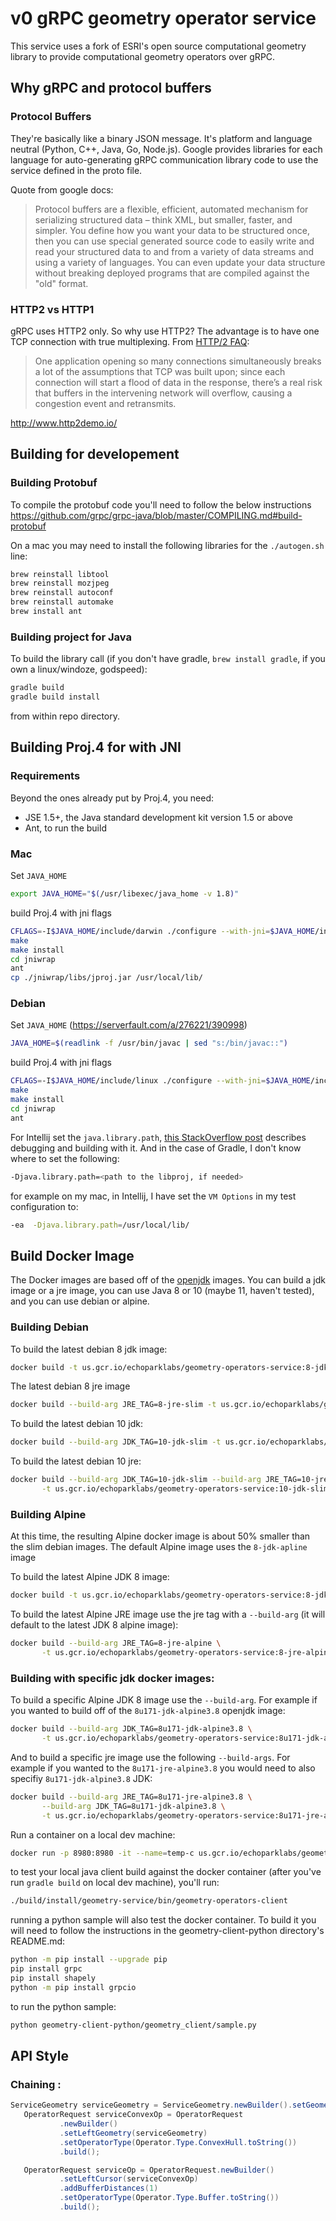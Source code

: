 # v0 gRPC geometry operator service
This service uses a fork of ESRI's open source computational geometry library to provide computational geometry operators over gRPC.

## Why gRPC and protocol buffers
### Protocol Buffers
They're basically like a binary JSON message. It's platform and language neutral (Python, C++, Java, Go, Node.js). Google provides libraries for each language for auto-generating gRPC communication library code to use the service defined in the proto file.

Quote from google docs:
>Protocol buffers are a flexible, efficient, automated mechanism for serializing structured data – think XML, but smaller, faster, and simpler. You define how you want your data to be structured once, then you can use special generated source code to easily write and read your structured data to and from a variety of data streams and using a variety of languages. You can even update your data structure without breaking deployed programs that are compiled against the "old" format.

### HTTP2 vs HTTP1
gRPC uses HTTP2 only. So why use HTTP2? The advantage is to have one TCP connection with true multiplexing. From [HTTP/2 FAQ](https://http2.github.io/faq/#why-just-one-tcp-connection):
> One application opening so many connections simultaneously breaks a lot of the assumptions that TCP was built upon; since each connection will start a flood of data in the response, there’s a real risk that buffers in the intervening network will overflow, causing a congestion event and retransmits.

http://www.http2demo.io/

## Building for developement

### Building Protobuf
To compile the protobuf code you'll need to follow the below instructions
https://github.com/grpc/grpc-java/blob/master/COMPILING.md#build-protobuf

On a mac you may need to install the following libraries for the `./autogen.sh` line:
```bash
brew reinstall libtool
brew reinstall mozjpeg
brew reinstall autoconf
brew reinstall automake
brew install ant
```

### Building project for Java
To build the library call (if you don't have gradle, `brew install gradle`, if you own a linux/windoze, godspeed):
```bash
gradle build
gradle build install
```
from within repo directory.

## Building Proj.4 for with JNI
### Requirements

Beyond the ones already put by Proj.4, you need:
- JSE 1.5+, the Java standard development kit version 1.5 or above
- Ant, to run the build
### Mac 
Set `JAVA_HOME`
```bash
export JAVA_HOME="$(/usr/libexec/java_home -v 1.8)"
```

build Proj.4 with jni flags
```bash
CFLAGS=-I$JAVA_HOME/include/darwin ./configure --with-jni=$JAVA_HOME/include
make
make install
cd jniwrap
ant
cp ./jniwrap/libs/jproj.jar /usr/local/lib/
```

### Debian
Set `JAVA_HOME` (https://serverfault.com/a/276221/390998)
```bash
JAVA_HOME=$(readlink -f /usr/bin/javac | sed "s:/bin/javac::")
```

build Proj.4 with jni flags
```bash
CFLAGS=-I$JAVA_HOME/include/linux ./configure --with-jni=$JAVA_HOME/include
make
make install
cd jniwrap
ant
```


For Intellij set the `java.library.path`, [this StackOverflow post](http://stackoverflow.com/a/19311972/445372) describes debugging and building with it. And in the case of Gradle, I don't know where to set the following:
```bash
-Djava.library.path=<path to the libproj, if needed>
```
for example on my mac, in Intellij, I have set the `VM Options` in my test configuration to:
```bash
-ea  -Djava.library.path=/usr/local/lib/
```

## Build Docker Image

The Docker images are based off of the [openjdk](https://hub.docker.com/_/openjdk/) images. You can build a jdk image or a jre image, you can use Java 8 or 10 (maybe 11, haven't tested), and you can use debian or alpine.

### Building Debian
To build the latest debian 8 jdk image:
```bash
docker build -t us.gcr.io/echoparklabs/geometry-operators-service:8-jdk-slim .
```
The latest debian 8 jre image
```bash
docker build --build-arg JRE_TAG=8-jre-slim -t us.gcr.io/echoparklabs/geometry-operators-service:8-jre-slim .
```
To build the latest debian 10 jdk:
```bash
docker build --build-arg JDK_TAG=10-jdk-slim -t us.gcr.io/echoparklabs/geometry-operators-service:10-jdk-slim .
```
To build the latest debian 10 jre:
```bash
docker build --build-arg JDK_TAG=10-jdk-slim --build-arg JRE_TAG=10-jre-slim \
       -t us.gcr.io/echoparklabs/geometry-operators-service:10-jdk-slim .
```


### Building Alpine
At this time, the resulting Alpine docker image is about 50% smaller than the slim debian images. The default Alpine image uses the `8-jdk-apline` image

To build the latest Alpine JDK 8 image:
```bash
docker build -t us.gcr.io/echoparklabs/geometry-operators-service:8-jdk-alpine -f Dockerfile.alpine .
```

To build the latest Alpine JRE image use the jre tag with a `--build-arg` (it will default to the latest JDK 8 alpine image):
```bash
docker build --build-arg JRE_TAG=8-jre-alpine \
       -t us.gcr.io/echoparklabs/geometry-operators-service:8-jre-alpine -f Dockerfile.alpine .
```


### Building with specific jdk docker images:

To build a specific Alpine JDK 8 image use the `--build-arg`. For example if you wanted to build off of the `8u171-jdk-alpine3.8` openjdk image:
```bash
docker build --build-arg JDK_TAG=8u171-jdk-alpine3.8 \
       -t us.gcr.io/echoparklabs/geometry-operators-service:8u171-jdk-alpine3.8 -f Dockerfile.alpine .
```

And to build a specific jre image use the following `--build-args`. For example if you wanted to the `8u171-jre-alpine3.8`  you would need to also specifiy `8u171-jdk-alpine3.8` JDK:
```bash
docker build --build-arg JRE_TAG=8u171-jre-alpine3.8 \
       --build-arg JDK_TAG=8u171-jdk-alpine3.8 \
       -t us.gcr.io/echoparklabs/geometry-operators-service:8u171-jre-alpine3.8 -f Dockerfile.alpine .
```

Run a container on a local dev machine:
```bash
docker run -p 8980:8980 -it --name=temp-c us.gcr.io/echoparklabs/geometry-operators-service
```

to test your local java client build against the docker container (after you've run `gradle build` on local dev machine), you'll run:
```bash
./build/install/geometry-service/bin/geometry-operators-client
```

running a python sample will also test the docker container. To build it you will need to follow the instructions in the geometry-client-python directory's README.md:
```bash
python -m pip install --upgrade pip
pip install grpc
pip install shapely
python -m pip install grpcio
```

to run the python sample:
```bash
python geometry-client-python/geometry_client/sample.py
```

## API Style
### Chaining :
 ```java
ServiceGeometry serviceGeometry = ServiceGeometry.newBuilder().setGeometryEncodingType("wkb").setGeometryBinary(ByteString.copyFrom(op.execute(0, polyline, null))).build();
    OperatorRequest serviceConvexOp = OperatorRequest
            .newBuilder()
            .setLeftGeometry(serviceGeometry)
            .setOperatorType(Operator.Type.ConvexHull.toString())
            .build();

    OperatorRequest serviceOp = OperatorRequest.newBuilder()
            .setLeftCursor(serviceConvexOp)
            .addBufferDistances(1)
            .setOperatorType(Operator.Type.Buffer.toString())
            .build();
```

